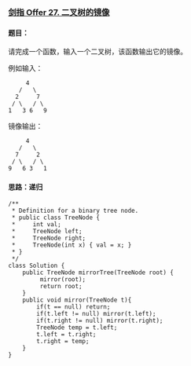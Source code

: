 ### [剑指 Offer 27. 二叉树的镜像](https://leetcode.cn/problems/er-cha-shu-de-jing-xiang-lcof/)

#### 题目：

请完成一个函数，输入一个二叉树，该函数输出它的镜像。

例如输入：

         4
       /   \
      2     7
     / \   / \
    1   3 6   9

镜像输出：

         4
       /   \
      7     2
     / \   / \
    9   6 3   1
#### 思路：递归

```
/**
 * Definition for a binary tree node.
 * public class TreeNode {
 *     int val;
 *     TreeNode left;
 *     TreeNode right;
 *     TreeNode(int x) { val = x; }
 * }
 */
class Solution {
    public TreeNode mirrorTree(TreeNode root) {
         mirror(root);
         return root;
    }
    public void mirror(TreeNode t){
        if(t == null) return;  
        if(t.left != null) mirror(t.left);
        if(t.right != null) mirror(t.right);
        TreeNode temp = t.left;
        t.left = t.right;
        t.right = temp;
    }
}
```

